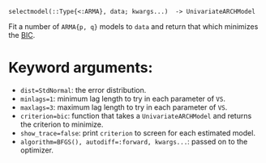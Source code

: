 ```
selectmodel(::Type{<:ARMA}, data; kwargs...)  -> UnivariateARCHModel
```

Fit a number of `ARMA{p, q}` models to `data` and return that which minimizes the [BIC](https://en.wikipedia.org/wiki/Bayesian_information_criterion).

# Keyword arguments:

  * `dist=StdNormal`: the error distribution.
  * `minlags=1`: minimum lag length to try in each parameter of `VS`.
  * `maxlags=3`: maximum lag length to try in each parameter of `VS`.
  * `criterion=bic`: function that takes a `UnivariateARCHModel` and returns the criterion to minimize.
  * `show_trace=false`: print `criterion` to screen for each estimated model.
  * `algorithm=BFGS(), autodiff=:forward, kwargs...`: passed on to the optimizer.
